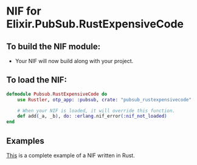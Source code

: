 # NIF for Elixir.PubSub.RustExpensiveCode

## To build the NIF module:

- Your NIF will now build along with your project.

## To load the NIF:

```elixir
defmodule Pubsub.RustExpensiveCode do
    use Rustler, otp_app: :pubsub, crate: "pubsub_rustexpensivecode"

    # When your NIF is loaded, it will override this function.
    def add(_a, _b), do: :erlang.nif_error(:nif_not_loaded)
end
```

## Examples

[This](https://github.com/hansihe/NifIo) is a complete example of a NIF written in Rust.

